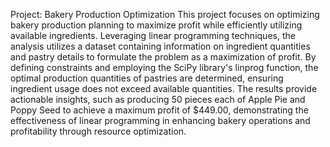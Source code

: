 Project: Bakery Production Optimization
This project focuses on optimizing bakery production planning to maximize profit while efficiently utilizing available ingredients. Leveraging linear programming techniques, the analysis utilizes a dataset containing information on ingredient quantities and pastry details to formulate the problem as a maximization of profit. By defining constraints and employing the SciPy library's linprog function, the optimal production quantities of pastries are determined, ensuring ingredient usage does not exceed available quantities. The results provide actionable insights, such as producing 50 pieces each of Apple Pie and Poppy Seed to achieve a maximum profit of $449.00, demonstrating the effectiveness of linear programming in enhancing bakery operations and profitability through resource optimization.
